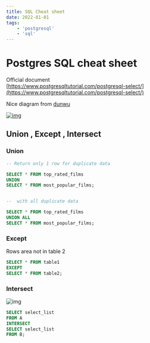 ```yaml
---
title: SQL Cheat sheet
date: 2022-01-01
tags:
    - 'postgresql'
    - 'sql'
---
```


# Postgres SQL cheat sheet


Official document  
[https://www.postgresqltutorial.com/postgresql-select/](https://www.postgresqltutorial.com/postgresql-select/)

Nice diagram from [dunwu](https://github.com/dunwu/db-tutorial)

[![img](https://raw.githubusercontent.com/dunwu/images/dev/snap/20200115160512.png)](https://raw.githubusercontent.com/dunwu/images/dev/snap/20200115160512.png)



## Union , Except , Intersect

### Union

```sql
-- Return only 1 row for duplicate data

SELECT * FROM top_rated_films
UNION
SELECT * FROM most_popular_films;


--  with all duplicate data

SELECT * FROM top_rated_films
UNION ALL
SELECT * FROM most_popular_films;
```

### Except 

Rows area not in table 2

```sql
SELECT * FROM table1
EXCEPT
SELECT * FROM table2;
```

### Intersect

![img](https://www.postgresqltutorial.com/wp-content/uploads/2016/06/PostgreSQL-INTERSECT-Operator-300x206.png)

```sql
SELECT select_list
FROM A
INTERSECT
SELECT select_list
FROM B;
```